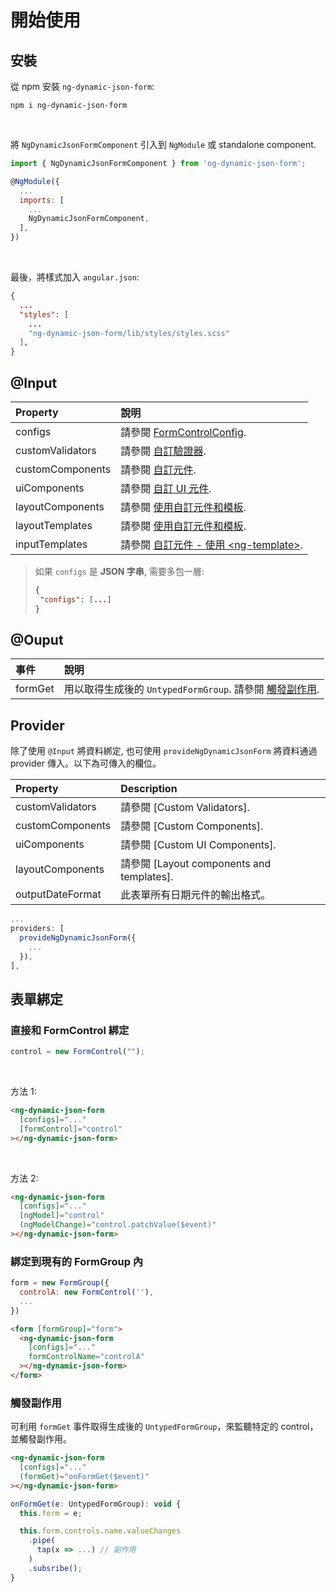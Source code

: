 # 開始使用

## 安裝

從 npm 安裝 `ng-dynamic-json-form`:

```
npm i ng-dynamic-json-form
```

<br>

將 `NgDynamicJsonFormComponent` 引入到 `NgModule` 或 standalone component.

```javascript
import { NgDynamicJsonFormComponent } from 'ng-dynamic-json-form';

@NgModule({
  ...
  imports: [
    ...
    NgDynamicJsonFormComponent,
  ],
})
```

<br>

最後，將樣式加入 `angular.json`:

```json
{
  ...
  "styles": [
    ...
    "ng-dynamic-json-form/lib/styles/styles.scss"
  ],
}
```

[FormControlConfig]: ../../v4/form-control-config/form-control-config_zh-TW.md
[自訂驗證器]: ../../v4/validators/validators_zh-TW.md#自訂驗證器
[自訂元件]: ../../v4/custom-components/custom-components_zh-TW.md
[自訂 UI 元件]: ../../v4/custom-components/custom-components_zh-TW.md#自訂-ui-元件
[使用自訂元件和模板]: ../../v4/styling/styling_zh-TW.md#使用自訂元件和模板
[自訂元件 - 使用 &lt;ng-template&gt;]: ../../v4/custom-components/custom-components_zh-TW.md#使用-ng-template

## @Input

| Property         | 說明                                          |
| :--------------- | :-------------------------------------------- |
| configs          | 請參閱 [FormControlConfig].                   |
| customValidators | 請參閱 [自訂驗證器].                          |
| customComponents | 請參閱 [自訂元件].                            |
| uiComponents     | 請參閱 [自訂 UI 元件].                        |
| layoutComponents | 請參閱 [使用自訂元件和模板].                  |
| layoutTemplates  | 請參閱 [使用自訂元件和模板].                  |
| inputTemplates   | 請參閱 [自訂元件 - 使用 &lt;ng-template&gt;]. |

> 如果 `configs` 是 **JSON 字串**, 需要多包一層:
>
> ```json
> {
>  "configs": [...]
> }
> ```

## @Ouput

| 事件    | 說明                                                                   |
| :------ | :--------------------------------------------------------------------- |
| formGet | 用以取得生成後的 `UntypedFormGroup`. 請參閱 [觸發副作用](#觸發副作用). |

## Provider

除了使用 `@Input` 將資料綁定, 也可使用 `provideNgDynamicJsonForm` 將資料通過 provider 傳入。以下為可傳入的欄位。

| Property         | Description                               |
| :--------------- | :---------------------------------------- |
| customValidators | 請參閱 [Custom Validators].               |
| customComponents | 請參閱 [Custom Components].               |
| uiComponents     | 請參閱 [Custom UI Components].            |
| layoutComponents | 請參閱 [Layout components and templates]. |
| outputDateFormat | 此表單所有日期元件的輸出格式。            |

```javascript
...
providers: [
  provideNgDynamicJsonForm({
    ...
  }),
],
```

## 表單綁定

### 直接和 FormControl 綁定

```javascript
control = new FormControl("");
```

<br>

方法 1:

<!-- prettier-ignore -->
```html
<ng-dynamic-json-form
  [configs]="..."
  [formControl]="control"
></ng-dynamic-json-form>
```

<br>

方法 2:

<!-- prettier-ignore -->
```html
<ng-dynamic-json-form
  [configs]="..."
  [ngModel]="control"
  (ngModelChange)="control.patchValue($event)"
></ng-dynamic-json-form>
```

### 綁定到現有的 FormGroup 內

```javascript
form = new FormGroup({
  controlA: new FormControl(''),
  ...
})
```

<!-- prettier-ignore -->
```html
<form [formGroup]="form">
  <ng-dynamic-json-form
    [configs]="..."
    formControlName="controlA"
  ></ng-dynamic-json-form>
</form>
```

### 觸發副作用

可利用 `formGet` 事件取得生成後的 `UntypedFormGroup`，來監聽特定的 control，並觸發副作用。

<!-- prettier-ignore -->
```html
<ng-dynamic-json-form
  [configs]="..."
  (formGet)="onFormGet($event)"
></ng-dynamic-json-form>
```

```javascript
onFormGet(e: UntypedFormGroup): void {
  this.form = e;

  this.form.controls.name.valueChanges
    .pipe(
      tap(x => ...) // 副作用
    )
    .subsribe();
}
```
